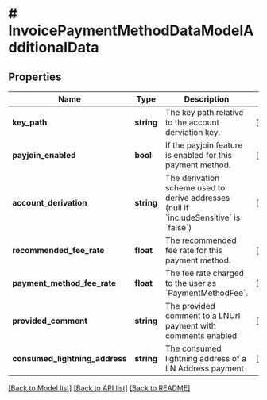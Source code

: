 # # InvoicePaymentMethodDataModelAdditionalData

## Properties

Name | Type | Description | Notes
------------ | ------------- | ------------- | -------------
**key_path** | **string** | The key path relative to the account derviation key. | [optional]
**payjoin_enabled** | **bool** | If the payjoin feature is enabled for this payment method. | [optional]
**account_derivation** | **string** | The derivation scheme used to derive addresses (null if &#x60;includeSensitive&#x60; is &#x60;false&#x60;) | [optional]
**recommended_fee_rate** | **float** | The recommended fee rate for this payment method. | [optional]
**payment_method_fee_rate** | **float** | The fee rate charged to the user as &#x60;PaymentMethodFee&#x60;. | [optional]
**provided_comment** | **string** | The provided comment to a LNUrl payment with comments enabled | [optional]
**consumed_lightning_address** | **string** | The consumed lightning address of a LN Address payment | [optional]

[[Back to Model list]](../../README.md#models) [[Back to API list]](../../README.md#endpoints) [[Back to README]](../../README.md)
